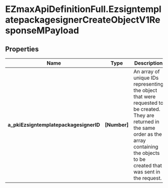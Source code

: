 # EZmaxApiDefinitionFull.EzsigntemplatepackagesignerCreateObjectV1ResponseMPayload

## Properties

Name | Type | Description | Notes
------------ | ------------- | ------------- | -------------
**a_pkiEzsigntemplatepackagesignerID** | **[Number]** | An array of unique IDs representing the object that were requested to be created.  They are returned in the same order as the array containing the objects to be created that was sent in the request. | 


